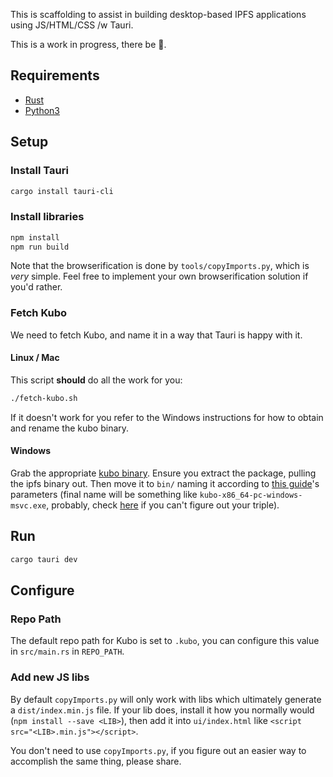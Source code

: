 This is scaffolding to assist in building desktop-based IPFS applications using JS/HTML/CSS /w Tauri.

This is a work in progress, there be 🐉.

## Requirements

- [Rust](https://www.rust-lang.org/)
- [Python3](https://python.org)

## Setup

### Install Tauri

```sh
cargo install tauri-cli
```

### Install libraries

```sh
npm install
npm run build
```

Note that the browserification is done by `tools/copyImports.py`, which is *very* simple. Feel free to implement your own browserification solution if you'd rather.

### Fetch Kubo

We need to fetch Kubo, and name it in a way that Tauri is happy with it.

#### Linux / Mac

This script **should** do all the work for you:

```sh
./fetch-kubo.sh
```

If it doesn't work for you refer to the Windows instructions for how to obtain and rename the kubo binary.

#### Windows

Grab the appropriate [kubo binary](https://dist.ipfs.tech/#kubo). Ensure you extract the package, pulling the ipfs binary out. Then move it to `bin/` naming it according to [this guide](https://tauri.app/v1/guides/building/sidecar/)'s parameters (final name will be something like `kubo-x86_64-pc-windows-msvc.exe`, probably, check [here](https://doc.rust-lang.org/nightly/rustc/platform-support.html#tier-1-with-host-tools) if you can't figure out your triple).

## Run

```sh
cargo tauri dev
```

## Configure

### Repo Path

The default repo path for Kubo is set to `.kubo`, you can configure this value in `src/main.rs` in `REPO_PATH`.

### Add new JS libs

By default `copyImports.py` will only work with libs which ultimately generate a `dist/index.min.js` file. If your lib does, install it how you normally would (`npm install --save <LIB>`), then add it into `ui/index.html` like `<script src="<LIB>.min.js"></script>`.

You don't need to use `copyImports.py`, if you figure out an easier way to accomplish the same thing, please share.



